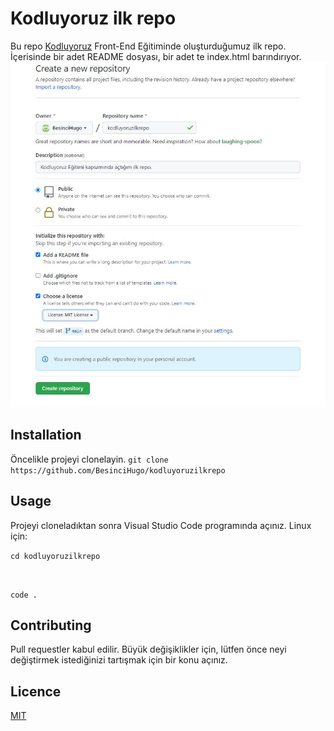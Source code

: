 # Kodluyoruz ilk repo
Bu repo [Kodluyoruz](https://www.kodluyoruz.org/) Front-End Eğitiminde oluşturduğumuz ilk repo. İçerisinde bir adet README dosyası, bir adet te index.html barındırıyor.
![Ödev SS](https://github.com/BesinciHugo/kodluyoruzilkrepo/blob/main/Ekran%20Al%C4%B1nt%C4%B1s%C4%B1.JPG)
## Installation

Öncelikle projeyi clonelayin.
`git clone https://github.com/BesinciHugo/kodluyoruzilkrepo`
## Usage
Projeyi cloneladıktan sonra Visual Studio Code programında açınız.
Linux için:

<code>cd kodluyoruzilkrepo

code .</code>
## Contributing
Pull requestler kabul edilir. Büyük değişiklikler için, lütfen önce neyi değiştirmek istediğinizi tartışmak için bir konu açınız.
## Licence
[MIT](https://github.com/BesinciHugo)